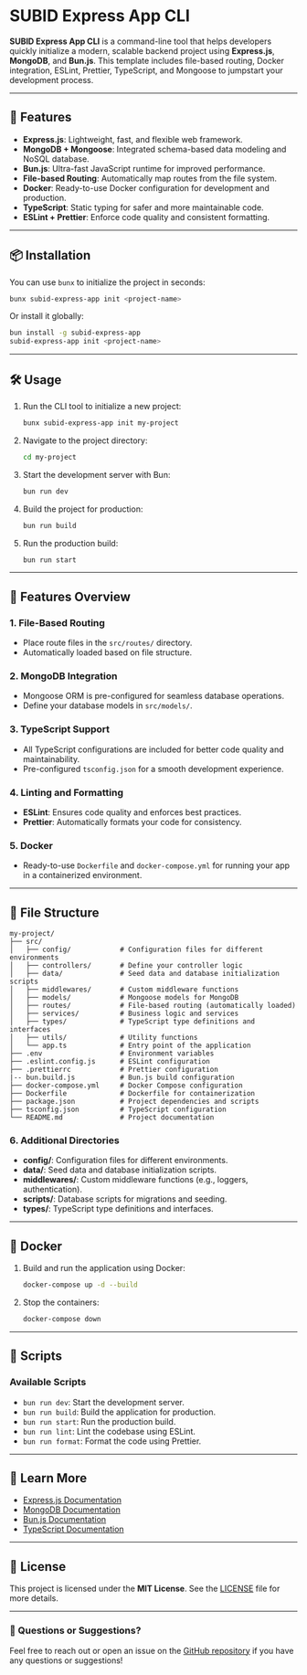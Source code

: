 # SUBID Express App CLI

**SUBID Express App CLI** is a command-line tool that helps developers quickly initialize a modern, scalable backend project using **Express.js**, **MongoDB**, and **Bun.js**. This template includes file-based routing, Docker integration, ESLint, Prettier, TypeScript, and Mongoose to jumpstart your development process.

---

## 🚀 Features

- **Express.js**: Lightweight, fast, and flexible web framework.
- **MongoDB + Mongoose**: Integrated schema-based data modeling and NoSQL database.
- **Bun.js**: Ultra-fast JavaScript runtime for improved performance.
- **File-based Routing**: Automatically map routes from the file system.
- **Docker**: Ready-to-use Docker configuration for development and production.
- **TypeScript**: Static typing for safer and more maintainable code.
- **ESLint + Prettier**: Enforce code quality and consistent formatting.

---

## 📦 Installation

You can use `bunx` to initialize the project in seconds:

```bash
bunx subid-express-app init <project-name>
```

Or install it globally:

```bash
bun install -g subid-express-app
subid-express-app init <project-name>
```

---

## 🛠️ Usage

1. Run the CLI tool to initialize a new project:

   ```bash
   bunx subid-express-app init my-project
   ```

2. Navigate to the project directory:

   ```bash
   cd my-project
   ```

3. Start the development server with Bun:

   ```bash
   bun run dev
   ```

4. Build the project for production:

   ```bash
   bun run build
   ```

5. Run the production build:
   ```bash
   bun run start
   ```

---

## 🌟 Features Overview

### 1. **File-Based Routing**

- Place route files in the `src/routes/` directory.
- Automatically loaded based on file structure.

### 2. **MongoDB Integration**

- Mongoose ORM is pre-configured for seamless database operations.
- Define your database models in `src/models/`.

### 3. **TypeScript Support**

- All TypeScript configurations are included for better code quality and maintainability.
- Pre-configured `tsconfig.json` for a smooth development experience.

### 4. **Linting and Formatting**

- **ESLint**: Ensures code quality and enforces best practices.
- **Prettier**: Automatically formats your code for consistency.

### 5. **Docker**

- Ready-to-use `Dockerfile` and `docker-compose.yml` for running your app in a containerized environment.

---

## 📁 File Structure

```plaintext
my-project/
├── src/
│   ├── config/            # Configuration files for different environments
│   ├── controllers/       # Define your controller logic
│   ├── data/              # Seed data and database initialization scripts
│   ├── middlewares/       # Custom middleware functions
│   ├── models/            # Mongoose models for MongoDB
│   ├── routes/            # File-based routing (automatically loaded)
│   ├── services/          # Business logic and services
│   ├── types/             # TypeScript type definitions and interfaces
│   ├── utils/             # Utility functions
│   └── app.ts             # Entry point of the application
├── .env                   # Environment variables
├── .eslint.config.js      # ESLint configuration
├── .prettierrc            # Prettier configuration
|-- bun.build.js           # Bun.js build configuration
├── docker-compose.yml     # Docker Compose configuration
├── Dockerfile             # Dockerfile for containerization
├── package.json           # Project dependencies and scripts
├── tsconfig.json          # TypeScript configuration
└── README.md              # Project documentation
```

### 6. **Additional Directories**

- **config/**: Configuration files for different environments.
- **data/**: Seed data and database initialization scripts.
- **middlewares/**: Custom middleware functions (e.g., loggers, authentication).
- **scripts/**: Database scripts for migrations and seeding.
- **types/**: TypeScript type definitions and interfaces.

---

## 🐳 Docker

1. Build and run the application using Docker:

   ```bash
   docker-compose up -d --build
   ```

2. Stop the containers:

   ```bash
   docker-compose down
   ```

---

## 🔧 Scripts

### Available Scripts

- `bun run dev`: Start the development server.
- `bun run build`: Build the application for production.
- `bun run start`: Run the production build.
- `bun run lint`: Lint the codebase using ESLint.
- `bun run format`: Format the code using Prettier.

---

## 📖 Learn More

- [Express.js Documentation](https://expressjs.com/)
- [MongoDB Documentation](https://www.mongodb.com/docs/)
- [Bun.js Documentation](https://bun.sh/)
- [TypeScript Documentation](https://www.typescriptlang.org/)

---

## 📝 License

This project is licensed under the **MIT License**. See the [LICENSE](LICENSE) file for more details.

---

### 💬 Questions or Suggestions?

Feel free to reach out or open an issue on the [GitHub repository](https://github.com/devsubid/subid-express-app) if you have any questions or suggestions!
